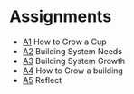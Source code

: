 # Assignments

* [A1] How to Grow a Cup
* [A2] Building System Needs
* [A3] Building System Growth
* [A4] How to Grow a building
* [A5] Reflect

<!-- 2023

## A1 - Future
In this part you will:
* Envision a system that enables 'instant buildings'.
* Select a specific [gene system] to focus on.
* Explore the implications of instant buildings for different stakaholders.
* identify the near, medium and long term future that will provide the future context of your group's agile prototype.


## A2 - Needs
In this part you will:
* identify the requirements of the future product / system in your defined future(s).
* Introduce Agile Principles and Processes

## A3 - Analyse
In this part you will:
* Select a [gene system] to focus on.
* Identify artefact or system from contexts and its 'features'.
* ['Reverse engineer'] the selected system to develop a recomposable 'agile prototype'. It identifies the features of the systems and disconnects these from its context.

## A4 - Change
In this part you will:
* Develop or 
* Make a change to a system in an existing building model using a tool that you have developed
* Consider the link between the 'current' trajectory you defined for your prototype in the previous part and your future scenarios.
* Is your agile prototype aligned?
* if not can you align it?

[project]: /Agile/Projects
['Reverse engineer']: /Agile/Concepts/ReverseEngineer
[gene system]: /Agile/Concepts/Genes

-->

[A1]: /41934/Assignments/A5
[A2]: /41934/Assignments/A5
[A3]: /41934/Assignments/A5
[A4]: /41934/Assignments/A5
[A5]: /41934/Assignments/A5


